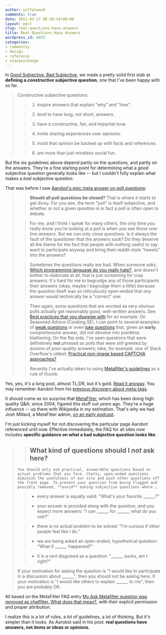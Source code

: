 ```yaml
---
author: jeffatwood
comments: true
date: 2011-01-17 08:36:54+00:00
layout: post
slug: real-questions-have-answers
title: Real Questions Have Answers
wordpress_id: 6835
categories:
- community
- design
- reference
- stackexchange
---
```


In [Good Subjective, Bad Subjective](http://blog.stackoverflow.com/2010/09/good-subjective-bad-subjective/), we made a pretty solid first stab at **defining a _constructive_ subjective question**, one that I've been happy with so far. 



<blockquote>
Constructive subjective questions:


> 
> 

>   1. inspire answers that explain “why” and “how”.

>   2. tend to have long, not short, answers.

>   3. have a constructive, fair, and impartial tone.

>   4. invite sharing experiences over opinions.

>   5. insist that opinion be backed up with facts and references.

>   6. are more than just mindless social fun.

</blockquote>



But the six guidelines above depend partly on the questions, and partly on the answers. They're a fine starting point for determining what a _good_ subjective question generally looks like -- but I couldn't fully explain what makes a _bad_ subjective question.

That was before I saw [Aarobot's epic meta answer on poll questions](http://meta.stackoverflow.com/questions/75168/should-polls-be-maintained-as-community-wiki-questions-or-should-they-be-closed/75179#75179):



<blockquote>

> 
> **Should all poll questions be closed?** That is where it starts to get dicey.  For you see, the term "poll" is itself subjective, and whether or not a given question is in fact a poll is often open to debate.
> 
> 
 

> 
> For me, and I think I speak for many others, the only time you really _know_ you're looking at a poll is when you see those one-line _answers_.  But we can only close _questions_.  Is it always the fault of the questioner that the answers suck?  Do they deserve all the blame for the fact that people with nothing useful to say want to participate anyway and bring their reddit-style "tweets" into the answers?
> 
> 
 

> 
> Sometimes the questions really are bad.  When someone asks, [Which programming language do you really hate?](http://programmers.stackexchange.com/q/2846/3249), and doesn't bother to elaborate at all, that is just screaming for crap answers.  It's hard for me to begrudge any of those participants their answers (okay, maybe I begrudge them a _little_) because the question itself was so ridiculously open-ended that _any_ answer would technically be a "correct" one.
> 
> 
 

> 
> Then again, some questions that are worded as very obvious polls actually get reasonably good, well-written answers.  See [Best practices that you disagree with](http://programmers.stackexchange.com/q/14856/3249) for an example.  On Seasoned Advice (Cooking.SE), I can point to several examples of [weak questions](http://cooking.stackexchange.com/q/9562/41) or even [joke questions](http://cooking.stackexchange.com/q/9533/41) that, given an **early**, _comprehensive_ answer, did not devolve into pointless blathering.  On the flip side, I've seen questions that were definitively **not** phrased as polls that were _still_ greeted by dozens of poor-quality answers; take, for example, one of Stack Overflow's oldest: [Practical non-image based CAPTCHA approaches?](http://stackoverflow.com/q/8472/38360)
> 
> 
 

> 
> Recently I've actually taken to using [Metafilter's guidelines](http://faq.metafilter.com/tags/chatfilter) as a rule of thumb. 
</blockquote>



Yes, yes, it's a long post, almost TL;DR, but it's gold. [Read it anyway](http://meta.stackoverflow.com/questions/75168/should-polls-be-maintained-as-community-wiki-questions-or-should-they-be-closed/75179#75179). You may remember Aarobot from his [previous discovery about meta-tags](http://blog.stackoverflow.com/2010/08/the-death-of-meta-tags/). 

It should come as no surprise that [MetaFilter](http://www.metafilter.com/), which has been doing high quality Q&A; since 2004, figured this stuff out _years_ ago. They're a huge influence -- up there with Wikipedia in my estimation. That's why we had Josh Millard, a MetaFilter admin, [on an early podcast](http://blog.stackoverflow.com/2008/09/podcast-22/).



I'm just kicking myself for not discovering the particular page Aarobot referenced until now. Effective immediately, the FAQ for all sites now includes **specific guidance on what a bad subjective question looks like**.



<blockquote>

> 
> ## What kind of questions should I _not_ ask here?
> 
> 

> 
> 
    You should only ask practical, answerable questions based on actual problems that you face. Chatty, open-ended questions diminish the usefulness of our site and push other questions off the front page. To prevent your question from being flagged and possibly removed, **avoid** asking subjective questions where …
    
> 
> 
        
>   * every answer is equally valid: "What's your favorite ______?"
> 
        
>   * your answer is provided along with the question, and you expect more answers: "I use ______ for ______, what do you use?"
> 
        
>   * there is no actual problem to be solved: "I'm curious if other people feel like I do."
> 
        
>   * we are being asked an open-ended, hypothetical question: "What if ______ happened?"
> 
        
>   * it is a rant disguised as a question: "______ sucks, am I right?"
> 
    

> 
> 

> 
> 
If your motivation for asking the question is "I would like to participate in a discussion about ______", then you should not be asking here. If your motivation is "I would like others to explain ______ to me", then you are probably OK. 

> 
> 
</blockquote>





All based on the MetaFilter FAQ entry [My Ask Metafilter question was removed as chatfilter. What does that mean?](http://faq.metafilter.com/tags/chatfilter), with their explicit permission and proper attribution.



I realize this is a lot of rules, a lot of guidelines, a lot of thinking. But it's simpler than it looks. As Aarobot said in his post: **real questions have _answers_, not _items_ or _ideas_ or _opinions_.**

